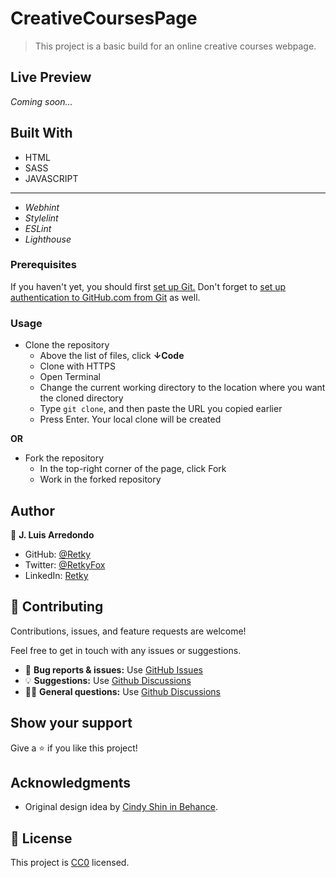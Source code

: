 # CreativeCoursesPage

> This project is a basic build for an online creative courses webpage.

## Live Preview
*Coming soon...*

## Built With

- HTML
- SASS
- JAVASCRIPT
---
- *Webhint*
- *Stylelint*
- *ESLint*
- *Lighthouse*

### Prerequisites
If you haven't yet, you should first [set up Git.](https://docs.github.com/en/get-started/quickstart/set-up-git) Don't forget to [set up authentication to GitHub.com from Git](https://docs.github.com/en/get-started/quickstart/set-up-git#next-steps-authenticating-with-github-from-git) as well.

### Usage
- Clone the repository
  - Above the list of files, click **↓Code**
  - Clone with HTTPS
  - Open Terminal
  - Change the current working directory to the location where you want the cloned directory
  - Type `git clone`, and then paste the URL you copied earlier
  - Press Enter. Your local clone will be created

**OR**

- Fork the repository
  - In the top-right corner of the page, click Fork
  - Work in the forked repository

## Author

👤 **J. Luis Arredondo**
- GitHub: [@Retky](https://github.com/Retky "J. Luis Arredondo GitHub")
- Twitter: [@RetkyFox](https://twitter.com/retkyFox "J. Luis Arredondo Twitter")
- LinkedIn: [Retky](https://www.linkedin.com/in/Retky "J. Luis Arredondo LinkedIn")

## 🤝 Contributing

Contributions, issues, and feature requests are welcome!

Feel free to get in touch with any issues or suggestions.

- 🐛 **Bug reports & issues:** Use [GitHub Issues](https://github.com/Retky/CreativeCourses-Page/issues "Bugs & Issues")
- 💡 **Suggestions:** Use [Github Discussions](https://github.com/Retky/CreativeCourses-Page/discussions "Suggestions")
- 🙋‍♀️ **General questions:** Use [Github Discussions](https://github.com/Retky/CreativeCourses-Page/discussions "General Questions")

## Show your support

Give a ⭐️ if you like this project!

## Acknowledgments

- Original design idea by [Cindy Shin in Behance](https://www.behance.net/adagio07 "Cindy Shin Behance").

## 📝 License

This project is [CC0](./LICENSE) licensed.
